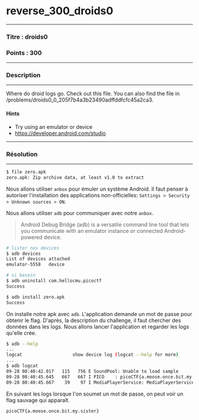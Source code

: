 # reverse_300_droids0

------

### Titre : droids0

### Points : 300

------

### Description

------

Where do droid logs go. Check out this file. You can also find the file in /problems/droids0_0_205f7b4a3b23490adffddfcfc45a2ca3.

#### Hints

* Try using an emulator or device
* https://developer.android.com/studio

------

### Résolution

---

```bash
$ file zero.apk 
zero.apk: Zip archive data, at least v1.0 to extract
```

Nous allons utiliser `anbox` pour émuler un système Android. Il faut penser à autoriser l'installation des applications non-officielles: `Settings > Security > Unknown sources > ON`.

Nous allons utiliser `adb` pour communiquer avec notre `anbox`.

> Android Debug Bridge (adb) is a versatile command line  tool  that  lets  you communicate  with  an  emulator instance or connected Android-powered device.

```bash
# lister nos devices
$ adb devices
List of devices attached
emulator-5558   device

# si besoin
$ adb uninstall com.hellocmu.picoctf 
Success
```

```bash
$ adb install zero.apk 
Success
```

On installe notre apk avec `adb`. L'application demande un mot de passe pour obtenir le flag. D'après, la description du challenge, il faut chercher des données dans les logs. Nous allons lancer l'application et regarder les logs qu'elle crée.

```bash
$ adb --help
...
logcat                   show device log (logcat --help for more)
...
$ adb logcat
09-28 08:40:42.017   115   756 E SoundPool: Unable to load sample
09-28 08:40:45.645   667   667 I PICO    : picoCTF{a.moose.once.bit.my.sister}
09-28 08:40:45.667    39    97 I MediaPlayerService: MediaPlayerService::getOMX
```

En suivant les logs lorsque l'on soumet un mot de passe, on peut voir un flag sauvage qui apparaît.

`picoCTF{a.moose.once.bit.my.sister}`